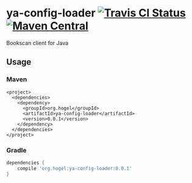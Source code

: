 # ya-config-loader [![Travis CI Status](https://travis-ci.org/hogelog/ya-config-loader.svg)](https://travis-ci.org/hogelog/ya-config-loader) [![Maven Central](https://maven-badges.herokuapp.com/maven-central/org.hogel/ya-config-loader/badge.svg)](https://maven-badges.herokuapp.com/maven-central/org.hogel/ya-config-loader)

Bookscan client for Java

## Usage
### Maven
```pom
<project>
  <dependencies>
    <dependency>
      <groupId>org.hogel</groupId>
      <artifactId>ya-config-loader</artifactId>
      <version>0.0.1</version>
    </dependency>
  </dependencies>
</project>
```

### Gradle

```gradle
dependencies {
    compile 'org.hogel:ya-config-loader:0.0.1'
}
```
